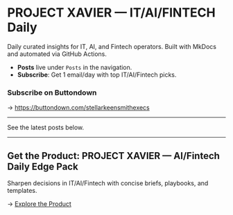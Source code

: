 # PROJECT XAVIER — IT/AI/FINTECH Daily

Daily curated insights for IT, AI, and Fintech operators. Built with MkDocs and automated via GitHub Actions.

- **Posts** live under `Posts` in the navigation.
- **Subscribe**: Get 1 email/day with top IT/AI/Fintech picks.

### Subscribe on Buttondown

→ https://buttondown.com/stellarkeensmithexecs

---

See the latest posts below.

---

## Get the Product: PROJECT XAVIER — AI/Fintech Daily Edge Pack

Sharpen decisions in IT/AI/Fintech with concise briefs, playbooks, and templates.

→ [Explore the Product](product.md)
